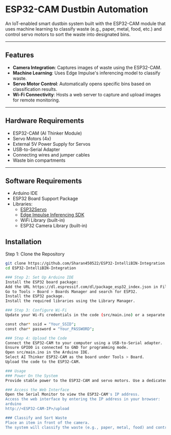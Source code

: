 # ESP32-CAM Dustbin Automation

An IoT-enabled smart dustbin system built with the ESP32-CAM module that uses machine learning to classify waste (e.g., paper, metal, food, etc.) and control servo motors to sort the waste into designated bins.

---

## Features
- **Camera Integration**: Captures images of waste using the ESP32-CAM.
- **Machine Learning**: Uses Edge Impulse's inferencing model to classify waste.
- **Servo Motor Control**: Automatically opens specific bins based on classification results.
- **Wi-Fi Connectivity**: Hosts a web server to capture and upload images for remote monitoring.

---

## Hardware Requirements
- ESP32-CAM (AI Thinker Module)
- Servo Motors (4x)
- External 5V Power Supply for Servos
- USB-to-Serial Adapter
- Connecting wires and jumper cables
- Waste bin compartments

---

## Software Requirements
- Arduino IDE
- ESP32 Board Support Package
- Libraries:
  - [ESP32Servo](https://github.com/madhephaestus/ESP32Servo)
  - [Edge Impulse Inferencing SDK](https://docs.edgeimpulse.com/)
  - WiFi Library (built-in)
  - ESP32 Camera Library (built-in)


## Installation

Step 1: Clone the Repository
```bash
git clone https://github.com/Sharan450522/ESP32-IntelliBIN-Integration.git
cd ESP32-IntelliBIN-Integration

### Step 2: Set Up Arduino IDE
Install the ESP32 board package:
Add the URL https://dl.espressif.com/dl/package_esp32_index.json in File > Preferences > Additional Board Manager URLs.
Go to Tools > Board > Boards Manager and search for ESP32.
Install the ESP32 package.
Install the required libraries using the Library Manager.

### Step 3: Configure Wi-Fi
Update your Wi-Fi credentials in the code (src/main.ino) or a separate WiFiConfig.h file:

const char* ssid = "Your_SSID";
const char* password = "Your_PASSWORD";

### Step 4: Upload the Code
Connect the ESP32-CAM to your computer using a USB-to-Serial adapter.
Ensure GPIO0 is connected to GND for programming mode.
Open src/main.ino in the Arduino IDE.
Select AI Thinker ESP32-CAM as the board under Tools > Board.
Upload the code to the ESP32-CAM.

### Usage
### Power On the System
Provide stable power to the ESP32-CAM and servo motors. Use a dedicated 5V external power supply for the servos.

### Access the Web Interface
Open the Serial Monitor to view the ESP32-CAM's IP address.
Access the web interface by entering the IP address in your browser:
arduino
http://<ESP32-CAM-IP>/upload

### Classify and Sort Waste
Place an item in front of the camera.
The system will classify the waste (e.g., paper, metal, food) and control the servo motors to open the appropriate bin.

